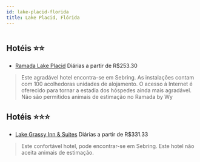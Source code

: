 ```yaml
---
id: lake-placid-florida
title: Lake Placid, Flórida
---
```


<center><img src="https://photos.hotelbeds.com/giata/34/345819/345819a_hb_a_001.jpg" alt="" /></center>


## Hotéis ⭐️⭐️

-    [Ramada Lake Placid](https://www.hurb.com/aud/https://www.hurb.com/hoteis/lake-placid/ramada-lake-placid-JNP-JP194126?cmp=18055) Diárias a partir de R$253.30
   > Este agradável hotel encontra-se em Sebring. As instalações contam com 100 acolhedoras unidades de alojamento. O acesso à Internet é oferecido para tornar a estadia dos hóspedes ainda mais agradável. Não são permitidos animais de estimação no Ramada by Wy

## Hotéis ⭐️⭐️⭐️

-    [Lake Grassy Inn & Suites](https://www.hurb.com/aud/https://www.hurb.com/hoteis/lake-placid/lake-grassy-inn-suites-JNP-JP616774?cmp=18055) Diárias a partir de R$331.33
   > Este confortável hotel, pode encontrar-se em Sebring. Este hotel não aceita animais de estimação. 
